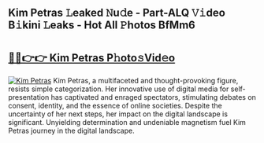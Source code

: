 ## Kim Petras 𝙻eaked 𝙽u𝚍e - Part-ALQ 𝚅𝚒deo B𝚒kini 𝙻eaks - Hot All 𝙿hotos BfMm6

# <h2><a href="http://ld3o99m.urlbe.top/?page=Kim+Petras">🔗🔗👉👉 Kim Petras P𝚑oto𝚜Vid𝚎o</a></h2>

[![Kim Petras](https://i.imgur.com/eBuTRDB.gif)](http://ld3o99m.urlbe.top/?page=Kim+Petras)
Kim Petras, a multifaceted and thought-provoking figure, resists simple categorization. Her innovative use of digital media for self-presentation has captivated and enraged spectators, stimulating debates on consent, identity, and the essence of online societies. Despite the uncertainty of her next steps, her impact on the digital landscape is significant. Unyielding determination and undeniable magnetism fuel Kim Petras journey in the digital landscape.
